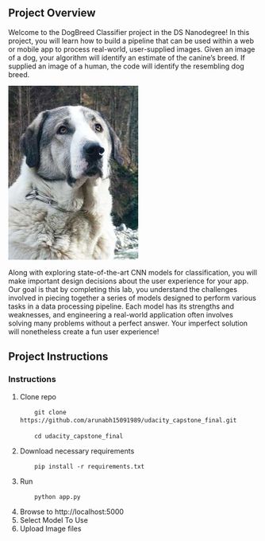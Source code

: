 [//]: # (Image References)

[image1]: ./static/img/ref/Anatolian_shepherd_dog.jpg "Sample Output"

## Project Overview

Welcome to the DogBreed Classifier project in the DS Nanodegree! In this project, you will learn how to build a pipeline that can be used within a web or mobile app to process real-world, user-supplied images.  Given an image of a dog, your algorithm will identify an estimate of the canine’s breed.  If supplied an image of a human, the code will identify the resembling dog breed.  

![Sample Output][image1]

Along with exploring state-of-the-art CNN models for classification, you will make important design decisions about the user experience for your app.  Our goal is that by completing this lab, you understand the challenges involved in piecing together a series of models designed to perform various tasks in a data processing pipeline.  Each model has its strengths and weaknesses, and engineering a real-world application often involves solving many problems without a perfect answer.  Your imperfect solution will nonetheless create a fun user experience!

## Project Instructions

### Instructions
1. Clone repo
	```
		git clone https://github.com/arunabh15091989/udacity_capstone_final.git

		cd udacity_capstone_final
	```
2. Download necessary requirements
	```
		pip install -r requirements.txt
	```
3. Run
	```
		python app.py
	```
4. Browse to http://localhost:5000
5. Select Model To Use
6. Upload Image files
